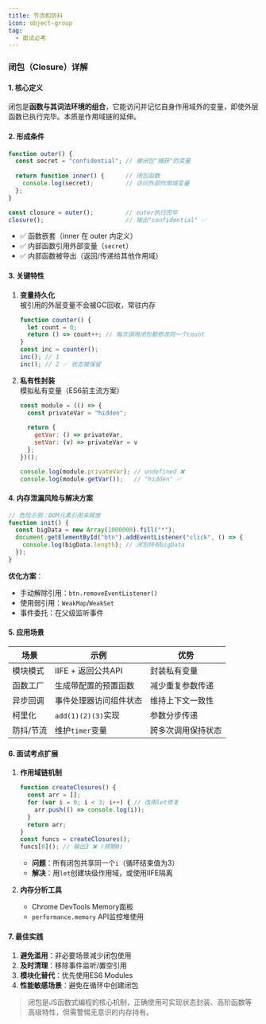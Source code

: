 ```yaml
---
title: 节流和防抖
icon: object-group
tag:
  - 面试必考
---
```


### 闭包（Closure）详解

#### 1. **核心定义**  
闭包是**函数与其词法环境的组合**，它能访问并记忆自身作用域外的变量，即使外层函数已执行完毕。本质是作用域链的延伸。

#### 2. **形成条件**  
```javascript
function outer() {
  const secret = "confidential"; // 被闭包"捕获"的变量
  
  return function inner() {      // 闭包函数
    console.log(secret);         // 访问外部作用域变量
  };
}

const closure = outer();         // outer执行完毕
closure();                       // 输出"confidential" ✅
```
- ✅ 函数嵌套（inner 在 outer 内定义）  
- ✅ 内部函数引用外部变量（`secret`）  
- ✅ 内部函数被导出（返回/传递给其他作用域）

#### 3. **关键特性**
1. **变量持久化**  
   被引用的外层变量不会被GC回收，常驻内存
   ```javascript
   function counter() {
     let count = 0;
     return () => count++; // 每次调用闭包都修改同一个count
   }
   const inc = counter();
   inc(); // 1
   inc(); // 2 ✅ 状态被保留
   ```

2. **私有性封装**  
   模拟私有变量（ES6前主流方案）
   ```javascript
   const module = (() => {
     const privateVar = "hidden";
     
     return {
       getVar: () => privateVar,
       setVar: (v) => privateVar = v
     };
   })();

   console.log(module.privateVar); // undefined ❌
   console.log(module.getVar());   // "hidden" ✅
   ```

#### 4. **内存泄漏风险与解决方案**  
```javascript
// 危险示例：DOM元素引用未释放
function init() {
  const bigData = new Array(1000000).fill("*");
  document.getElementById("btn").addEventListener("click", () => {
    console.log(bigData.length); // 闭包持有bigData
  });
}
```
**优化方案**：  
- 手动解除引用：`btn.removeEventListener()`  
- 使用弱引用：`WeakMap`/`WeakSet`  
- 事件委托：在父级监听事件  

#### 5. **应用场景**  
| 场景                | 示例                          | 优势                     |
|---------------------|-------------------------------|--------------------------|
| 模块模式            | IIFE + 返回公共API            | 封装私有变量             |
| 函数工厂            | 生成带配置的预置函数          | 减少重复参数传递         |
| 异步回调            | 事件处理器访问组件状态        | 维持上下文一致性         |
| 柯里化              | `add(1)(2)(3)`实现            | 参数分步传递             |
| 防抖/节流           | 维护`timer`变量               | 跨多次调用保持状态       |

#### 6. **面试考点扩展**
1. **作用域链机制**  
   ```javascript
   function createClosures() {
     const arr = [];
     for (var i = 0; i < 3; i++) { // 改用let修复
       arr.push(() => console.log(i));
     }
     return arr;
   }
   const funcs = createClosures();
   funcs[0](); // 输出3 ❌ (预期0)
   ```
   - **问题**：所有闭包共享同一个`i`（循环结束值为3）  
   - **解决**：用`let`创建块级作用域，或使用IIFE隔离

2. **内存分析工具**  
   - Chrome DevTools Memory面板  
   - `performance.memory` API监控堆使用

#### 7. **最佳实践**
1. **避免滥用**：非必要场景减少闭包使用  
2. **及时清理**：移除事件监听/置空引用  
3. **模块化替代**：优先使用ES6 Modules  
4. **性能敏感场景**：避免在循环中创建闭包  

> 闭包是JS函数式编程的核心机制，正确使用可实现状态封装、高阶函数等高级特性，但需警惕无意识的内存持有。